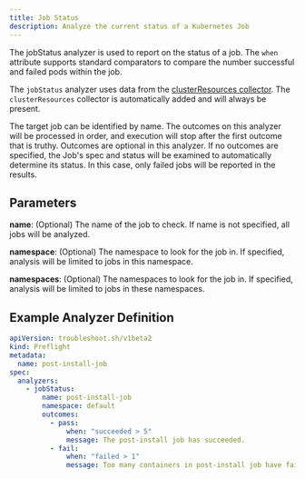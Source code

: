```yaml
---
title: Job Status
description: Analyze the current status of a Kubernetes Job
---
```


The jobStatus analyzer is used to report on the status of a job.
The `when` attribute supports standard comparators to compare the number successful and failed pods within the job.

The `jobStatus` analyzer uses data from the [clusterResources collector](https://troubleshoot.sh/collect/cluster-resources).
The `clusterResources` collector is automatically added and will always be present.

The target job can be identified by name.
The outcomes on this analyzer will be processed in order, and execution will stop after the first outcome that is truthy.
Outcomes are optional in this analyzer.
If no outcomes are specified, the Job's spec and status will be examined to automatically determine its status.
In this case, only failed jobs will be reported in the results.

## Parameters

**name**: (Optional) The name of the job to check.
If name is not specified, all jobs will be analyzed.

**namespace**: (Optional) The namespace to look for the job in.
If specified, analysis will be limited to jobs in this namespace.

**namespaces**: (Optional) The namespaces to look for the job in.
If specified, analysis will be limited to jobs in these namespaces.

## Example Analyzer Definition

```yaml
apiVersion: troubleshoot.sh/v1beta2
kind: Preflight
metadata:
  name: post-install-job
spec:
  analyzers:
    - jobStatus:
        name: post-install-job
        namespace: default
        outcomes:
          - pass:
              when: "succeeded > 5"
              message: The post-install job has succeeded.
          - fail:
              when: "failed > 1"
              message: Too many containers in post-install job have failed.
```
